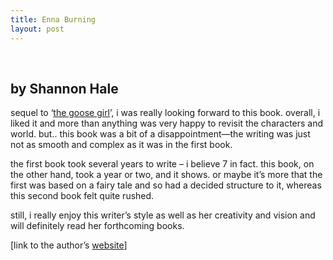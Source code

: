 ```yaml
---
title: Enna Burning
layout: post
---
```


<div class="powells">
  <txp:wm_powells_img isbn="1582348898" /><br /> <txp:wm_powells_link isbn="1582348898" />
</div>

## by Shannon Hale

sequel to &#8216;[the goose girl][1]&#8217;, i was really looking forward to this book. overall, i liked it and more than anything was very happy to revisit the characters and world. but.. this book was a bit of a disappointment&#8212;the writing was just not as smooth and complex as it was in the first book.

the first book took several years to write &#8211; i believe 7 in fact. this book, on the other hand, took a year or two, and it shows. or maybe it&#8217;s more that the first was based on a fairy tale and so had a decided structure to it, whereas this second book felt quite rushed.

still, i really enjoy this writer&#8217;s style as well as her creativity and vision and will definitely read her forthcoming books. 

[link to the author&#8217;s [website][2]]

 [1]: http://mellowtrouble.net/library/185
 [2]: http://squeetus.com/index.asp